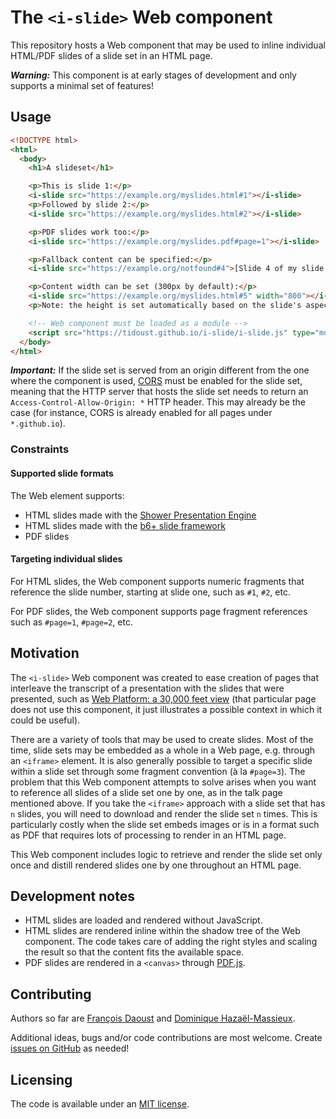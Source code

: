 # The `<i-slide>` Web component

This repository hosts a Web component that may be used to inline individual HTML/PDF slides of a slide set in an HTML page.

***Warning:*** This component is at early stages of development and only supports a minimal set of features!


## Usage

```html
<!DOCTYPE html>
<html>
  <body>
    <h1>A slideset</h1>

    <p>This is slide 1:</p>
    <i-slide src="https://example.org/myslides.html#1"></i-slide>
    <p>Followed by slide 2:</p>
    <i-slide src="https://example.org/myslides.html#2"></i-slide>

    <p>PDF slides work too:</p>
    <i-slide src="https://example.org/myslides.pdf#page=1"></i-slide>

    <p>Fallback content can be specified:</p>
    <i-slide src="https://example.org/notfound#4">[Slide 4 of my slide set]</i-slide>

    <p>Content width can be set (300px by default):</p>
    <i-slide src="https://example.org/myslides.html#5" width="800"></i-slide>
    <p>Note: the height is set automatically based on the slide's aspect ratio.</p>

    <!-- Web component must be loaded as a module -->
    <script src="https://tidoust.github.io/i-slide/i-slide.js" type="module"></script>
  </body>
</html>
```

***Important:*** If the slide set is served from an origin different from the one where the component is used, [CORS](https://developer.mozilla.org/en-US/docs/Web/HTTP/CORS) must be enabled for the slide set, meaning that the HTTP server that hosts the slide set needs to return an `Access-Control-Allow-Origin: *` HTTP header. This may already be the case (for instance, CORS is already enabled for all pages under `*.github.io`).

### Constraints

#### Supported slide formats

The Web element supports:

- HTML slides made with the [Shower Presentation Engine](https://shwr.me/)
- HTML slides made with the [b6+ slide framework](https://www.w3.org/Talks/Tools/b6plus/)
- PDF slides

#### Targeting individual slides

For HTML slides, the Web component supports numeric fragments that reference the slide number, starting at slide one, such as `#1`, `#2`, etc.

For PDF slides, the Web component supports page fragment references such as `#page=1`, `#page=2`, etc.


## Motivation

The `<i-slide>` Web component was created to ease creation of pages that interleave the transcript of a presentation with the slides that were presented, such as [Web Platform: a 30,000 feet view](https://www.w3.org/2020/06/machine-learning-workshop/talks/web_platform_a_30_000_feet_view_web_platform_and_js_environment_constraints.html) (that particular page does not use this component, it just illustrates a possible context in which it could be useful).

There are a variety of tools that may be used to create slides. Most of the time, slide sets may be embedded as a whole in a Web page, e.g. through an `<iframe>` element. It is also generally possible to target a specific slide within a slide set through some fragment convention (à la `#page=3`). The problem that this Web component attempts to solve arises when you want to reference all slides of a slide set one by one, as in the talk page mentioned above. If you take the `<iframe>` approach with a slide set that has `n` slides, you will need to download and render the slide set `n` times. This is particularly costly when the slide set embeds images or is in a format such as PDF that requires lots of processing to render in an HTML page.

This Web component includes logic to retrieve and render the slide set only once and distill rendered slides one by one throughout an HTML page.


## Development notes

- HTML slides are loaded and rendered without JavaScript.
- HTML slides are rendered inline within the shadow tree of the Web component. The code takes care of adding the right styles and scaling the result so that the content fits the available space.
- PDF slides are rendered in a `<canvas>` through [PDF.js](https://mozilla.github.io/pdf.js/).


## Contributing

Authors so far are [François Daoust](https://github.com/tidoust/) and [Dominique Hazaël-Massieux](https://github.com/dontcallmedom/).

Additional ideas, bugs and/or code contributions are most welcome. Create [issues on GitHub](https://github.com/w3c/issues) as needed!


## Licensing

The code is available under an [MIT license](LICENSE).